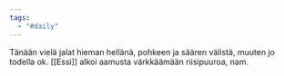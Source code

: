 ```yaml
---
tags:
  - "#daily"
---
```

Tänään vielä jalat hieman hellänä, pohkeen ja säären välistä, muuten jo todella ok.
[[Essi]] alkoi aamusta värkkäämään riisipuuroa, nam.